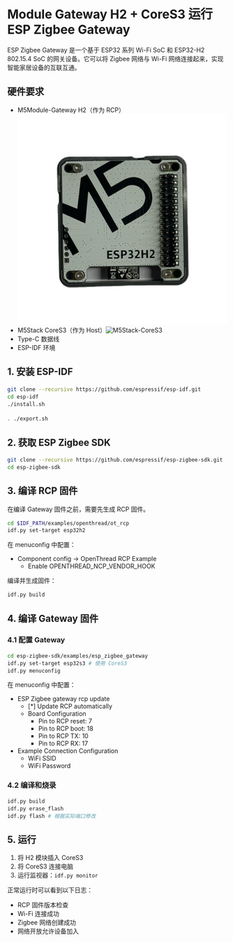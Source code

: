 # Module Gateway H2 + CoreS3 运行 ESP Zigbee Gateway

ESP Zigbee Gateway 是一个基于 ESP32 系列 Wi-Fi SoC 和 ESP32-H2 802.15.4 SoC 的网关设备。它可以将 Zigbee 网络与 Wi-Fi 网络连接起来，实现智能家居设备的互联互通。

## 硬件要求

- M5Module-Gateway H2（作为 RCP）![M5Module-Gateway-H2](../images/M5Module-Gateway-H2.png)
- M5Stack CoreS3（作为 Host）![M5Stack-CoreS3](https://static-cdn.m5stack.com/resource/docs/products/core/CoreS3/img-c464672f-1f10-4935-a168-ee4e64f62f70.webp)
- Type-C 数据线
- ESP-IDF 环境

## 1. 安装 ESP-IDF
```bash
git clone --recursive https://github.com/espressif/esp-idf.git
cd esp-idf
./install.sh

. ./export.sh
```

## 2. 获取 ESP Zigbee SDK
```bash
git clone --recursive https://github.com/espressif/esp-zigbee-sdk.git
cd esp-zigbee-sdk
```

## 3. 编译 RCP 固件

在编译 Gateway 固件之前，需要先生成 RCP 固件。

```bash
cd $IDF_PATH/examples/openthread/ot_rcp
idf.py set-target esp32h2
```

在 menuconfig 中配置：
- Component config → OpenThread RCP Example
  - Enable OPENTHREAD_NCP_VENDOR_HOOK

编译并生成固件：
```bash
idf.py build
```

## 4. 编译 Gateway 固件

### 4.1 配置 Gateway
```bash
cd esp-zigbee-sdk/examples/esp_zigbee_gateway
idf.py set-target esp32s3 # 使用 CoreS3
idf.py menuconfig
```

在 menuconfig 中配置：
- ESP Zigbee gateway rcp update
  - [*] Update RCP automatically
  - Board Configuration
    - Pin to RCP reset: 7
    - Pin to RCP boot: 18
    - Pin to RCP TX: 10
    - Pin to RCP RX: 17
- Example Connection Configuration
  - WiFi SSID
  - WiFi Password

### 4.2 编译和烧录
```bash
idf.py build
idf.py erase_flash
idf.py flash # 根据实际端口修改
```

## 5. 运行

1. 将 H2 模块插入 CoreS3
2. 将 CoreS3 连接电脑
3. 运行监视器：`idf.py monitor`

正常运行时可以看到以下日志：
- RCP 固件版本检查
- Wi-Fi 连接成功
- Zigbee 网络创建成功
- 网络开放允许设备加入

